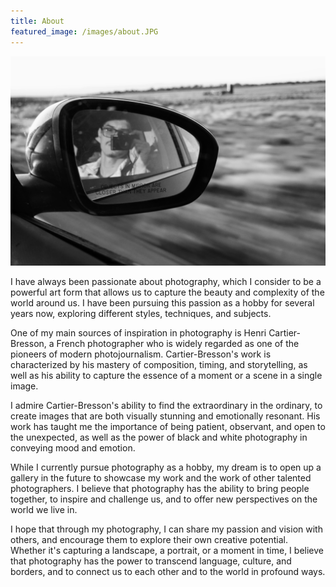```yaml
---
title: About
featured_image: /images/about.JPG
---
```


![](/images/about.JPG)

I have always been passionate about photography, which I consider to be a powerful art form that allows us to capture the beauty and complexity of the world around us. I have been pursuing this passion as a hobby for several years now, exploring different styles, techniques, and subjects.

One of my main sources of inspiration in photography is Henri Cartier-Bresson, a French photographer who is widely regarded as one of the pioneers of modern photojournalism. Cartier-Bresson's work is characterized by his mastery of composition, timing, and storytelling, as well as his ability to capture the essence of a moment or a scene in a single image.

I admire Cartier-Bresson's ability to find the extraordinary in the ordinary, to create images that are both visually stunning and emotionally resonant. His work has taught me the importance of being patient, observant, and open to the unexpected, as well as the power of black and white photography in conveying mood and emotion.

While I currently pursue photography as a hobby, my dream is to open up a gallery in the future to showcase my work and the work of other talented photographers. I believe that photography has the ability to bring people together, to inspire and challenge us, and to offer new perspectives on the world we live in.

I hope that through my photography, I can share my passion and vision with others, and encourage them to explore their own creative potential. Whether it's capturing a landscape, a portrait, or a moment in time, I believe that photography has the power to transcend language, culture, and borders, and to connect us to each other and to the world in profound ways.
